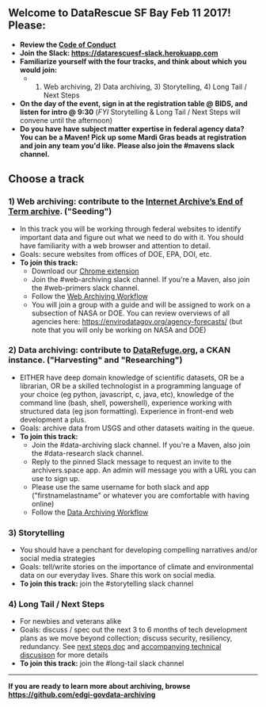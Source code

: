 ## Welcome to DataRescue SF Bay Feb 11 2017! Please: 

* **Review the [Code of Conduct](https://docs.google.com/document/d/1bmMTOCgzZslkQwy03NoqX4pEFFDFyMoEQDro7h35E7c/edit)**
* **Join the Slack: https://datarescuesf-slack.herokuapp.com**
* **Familiarize yourself with the four tracks, and think about which you would join:** 
  * 1) Web archiving, 2) Data archiving, 3) Storytelling, 4) Long Tail / Next Steps
* **On the day of the event, sign in at the registration table @ BIDS, and listen for intro @ 9:30** (*FYI* Storytelling & Long Tail / Next Steps will convene until the afternoon)
* **Do you have have subject matter expertise in federal agency data? You can be a Maven! Pick up some Mardi Gras beads at registration and join any team you'd like. Please also join the #mavens slack channel.**

## Choose a track

### 1) Web archiving: contribute to the [Internet Archive’s End of Term archive](http://eotarchive.cdlib.org/2016.html). ("Seeding")
* In this track you will be working through federal websites to identify important data and figure out what we need to do with it. You should have familiarity with a web browser and attention to detail. 
* Goals: secure websites from offices of DOE, EPA, DOI, etc. 
* **To join this track:** 
   * Download our [Chrome extension](https://chrome.google.com/webstore/detail/nominationtool/abjpihafglmijnkkoppbookfkkanklok)
  * Join the #web-archiving slack channel. If you're a Maven, also join the #web-primers slack channel.
  * Follow the [Web Archiving Workflow](https://docs.google.com/document/d/1JWzkO0eSJRin4EQeGb4G5ei9xaQGBqYHdRTUoa39kJY/edit)
  * You will join a group with a guide and will be assigned to work on a subsection of NASA or DOE. You can review overviews of all agencies here: https://envirodatagov.org/agency-forecasts/ (but note that you will only be working on NASA and DOE)

### 2) Data archiving: contribute to [DataRefuge.org](https://www.datarefuge.org), a CKAN instance. ("Harvesting" and "Researching")
* EITHER have deep domain knowledge of scientific datasets, OR be a librarian, OR be a skilled technologist in a programming language of your choice (eg python, javascript, c, java, etc), knowledge of the command line (bash, shell, powershell), experience working with structured data (eg json formatting). Experience in front-end web development a plus. 
* Goals: archive data from USGS and other datasets waiting in the queue. 
* **To join this track:** 
  * Join the #data-archiving slack channel. If you're a Maven, also join the #data-research slack channel.
  * Reply to the pinned Slack message to request an invite to the archivers.space app. An admin will message you with a URL you can use to sign up.
  * Please use the same username for both slack and app ("firstnamelastname" or whatever you are comfortable with having online)
  * Follow the [Data Archiving Workflow](https://docs.google.com/document/d/1crJcDk_PKUBp2HgEZc1T2P4LOwNBup2GixSaFd5NFFw/edit)

### 3) Storytelling
* You should have a penchant for developing compelling narratives and/or social media strategies
* Goals: tell/write stories on the importance of climate and environmental data on our everyday lives. Share this work on social media. 
* **To join this track:** join the #storytelling slack channel

### 4) Long Tail / Next Steps
* For newbies and veterans alike
* Goals: discuss / spec out the next 3 to 6 months of tech development plans as we move beyond collection; discuss security, resiliency, redundancy. See [next steps doc](./next-steps.md) and [accompanying technical discusison](https://github.com/edgi-govdata-archiving/pagefreezer-cli) for more details
* **To join this track:** join the #long-tail slack channel

****

**If you are ready to learn more about archiving, browse https://github.com/edgi-govdata-archiving**
